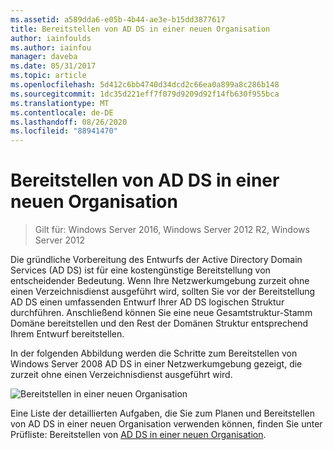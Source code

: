 ```yaml
---
ms.assetid: a589dda6-e05b-4b44-ae3e-b15dd3877617
title: Bereitstellen von AD DS in einer neuen Organisation
author: iainfoulds
ms.author: iainfou
manager: daveba
ms.date: 05/31/2017
ms.topic: article
ms.openlocfilehash: 5d412c6bb4740d34dcd2c66ea0a899a8c286b148
ms.sourcegitcommit: 1dc35d221eff7f079d9209d92f14fb630f955bca
ms.translationtype: MT
ms.contentlocale: de-DE
ms.lasthandoff: 08/26/2020
ms.locfileid: "88941470"
---
```

# <a name="deploying-ad-ds-in-a-new-organization"></a>Bereitstellen von AD DS in einer neuen Organisation

>Gilt für: Windows Server 2016, Windows Server 2012 R2, Windows Server 2012

Die gründliche Vorbereitung des Entwurfs der Active Directory Domain Services (AD DS) ist für eine kostengünstige Bereitstellung von entscheidender Bedeutung. Wenn Ihre Netzwerkumgebung zurzeit ohne einen Verzeichnisdienst ausgeführt wird, sollten Sie vor der Bereitstellung AD DS einen umfassenden Entwurf Ihrer AD DS logischen Struktur durchführen. Anschließend können Sie eine neue Gesamtstruktur-Stamm Domäne bereitstellen und den Rest der Domänen Struktur entsprechend Ihrem Entwurf bereitstellen.

In der folgenden Abbildung werden die Schritte zum Bereitstellen von Windows Server 2008 AD DS in einer Netzwerkumgebung gezeigt, die zurzeit ohne einen Verzeichnisdienst ausgeführt wird.

![Bereitstellen in einer neuen Organisation](media/Deploying-AD-DS-in-a-New-Organization/daa38971-86f2-4033-9442-0cdff9ecc48f.gif)

Eine Liste der detaillierten Aufgaben, die Sie zum Planen und Bereitstellen von AD DS in einer neuen Organisation verwenden können, finden Sie unter Prüfliste: Bereitstellen von [AD DS in einer neuen Organisation](/previous-versions/windows/it-pro/windows-server-2008-R2-and-2008/cc725897(v=ws.10)).

